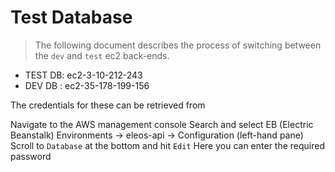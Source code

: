 # Test Database
> The following document describes the process of switching between the `dev` and `test` ec2 back-ends.


* TEST DB: ec2-3-10-212-243
* DEV DB : ec2-35-178-199-156

The credentials for these can be retrieved from 

Navigate to the AWS management console
Search and select EB (Electric Beanstalk)
Environments -> eleos-api -> Configuration (left-hand pane)
Scroll to `Database` at the bottom and hit `Edit`
Here you can enter the required password